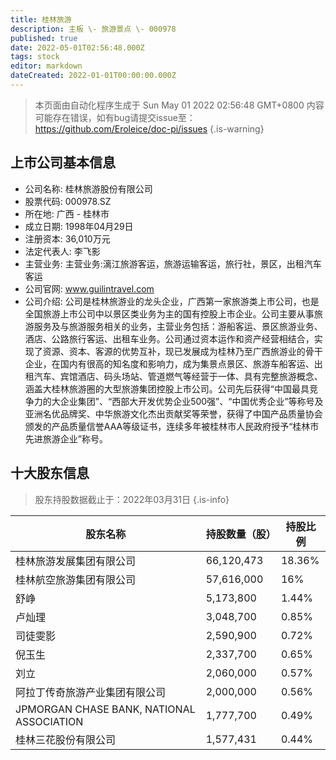 ```yaml
---
title: 桂林旅游
description: 主板 \- 旅游景点 \- 000978
published: true
date: 2022-05-01T02:56:48.000Z
tags: stock
editor: markdown
dateCreated: 2022-01-01T00:00:00.000Z
---
```


> 本页面由自动化程序生成于 Sun May 01 2022 02:56:48 GMT+0800
> 内容可能存在错误，如有bug请提交issue至：https://github.com/Eroleice/doc-pi/issues
{.is-warning}

## 上市公司基本信息
- 公司名称: 桂林旅游股份有限公司
- 股票代码: 000978.SZ
- 所在地: 广西 - 桂林市
- 成立日期: 1998年04月29日
- 注册资本: 36,010万元
- 法定代表人: 李飞影
- 主营业务: 主营业务:漓江旅游客运，旅游运输客运，旅行社，景区，出租汽车客运
- 公司官网: www.guilintravel.com
- 公司介绍: 公司是桂林旅游业的龙头企业，广西第一家旅游类上市公司，也是全国旅游上市公司中以景区类业务为主的国有控股上市企业。公司主要从事旅游服务及与旅游服务相关的业务，主营业务包括：游船客运、景区旅游业务、酒店、公路旅行客运、出租车业务。公司通过资本运作和资产经营相结合，实现了资源、资本、客源的优势互补，现已发展成为桂林乃至广西旅游业的骨干企业，在国内有很高的知名度和影响力，成为集景点景区、旅游车船客运、出租汽车、宾馆酒店、码头场站、管道燃气等经营于一体、具有完整旅游概念、涵盖大桂林旅游圈的大型旅游集团控股上市公司。公司先后获得“中国最具竞争力的大企业集团”、“西部大开发优势企业500强”、“中国优秀企业”等称号及亚洲名优品牌奖、中华旅游文化杰出贡献奖等荣誉，获得了中国产品质量协会颁发的产品质量信誉AAA等级证书，连续多年被桂林市人民政府授予“桂林市先进旅游企业”称号。


## 十大股东信息
> 股东持股数据截止于：2022年03月31日
{.is-info}

| 股东名称 | 持股数量（股） | 持股比例 |
| --- | --- | --- |
| 桂林旅游发展集团有限公司 | 66,120,473 | 18.36% |
| 桂林航空旅游集团有限公司 | 57,616,000 | 16% |
| 舒峥 | 5,173,800 | 1.44% |
| 卢灿理 | 3,048,700 | 0.85% |
| 司徒雯影 | 2,590,900 | 0.72% |
| 倪玉生 | 2,337,700 | 0.65% |
| 刘立 | 2,060,000 | 0.57% |
| 阿拉丁传奇旅游产业集团有限公司 | 2,000,000 | 0.56% |
| JPMORGAN CHASE BANK, NATIONAL ASSOCIATION | 1,777,700 | 0.49% |
| 桂林三花股份有限公司 | 1,577,431 | 0.44% |




